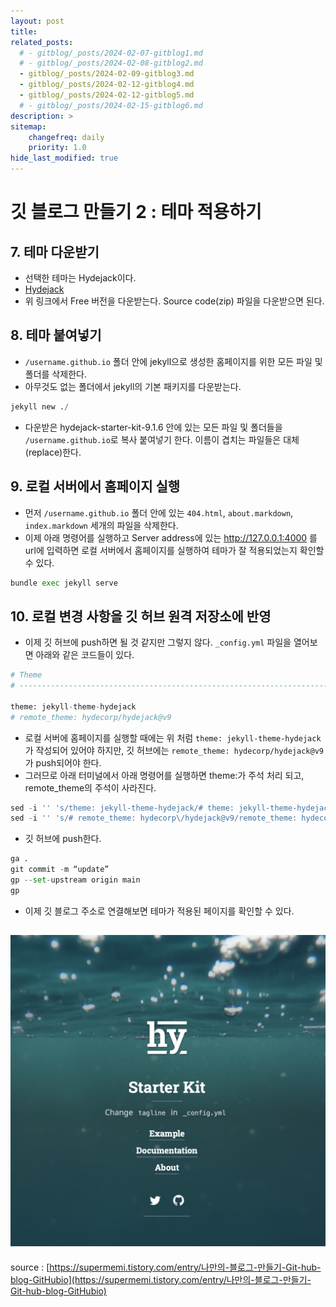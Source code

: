 ```yaml
---
layout: post
title: 
related_posts:
  # - gitblog/_posts/2024-02-07-gitblog1.md
  # - gitblog/_posts/2024-02-08-gitblog2.md
  - gitblog/_posts/2024-02-09-gitblog3.md
  - gitblog/_posts/2024-02-12-gitblog4.md
  - gitblog/_posts/2024-02-12-gitblog5.md
  # - gitblog/_posts/2024-02-15-gitblog6.md
description: >
sitemap:
    changefreq: daily
    priority: 1.0
hide_last_modified: true
---
```


# 깃 블로그 만들기 2 : 테마 적용하기

## 7. 테마 다운받기

- 선택한 테마는 Hydejack이다.
- [Hydejack](https://hydejack.com/download/)
- 위 링크에서 Free 버전을 다운받는다. Source code(zip) 파일을 다운받으면 된다.

## 8. 테마 붙여넣기

- `/username.github.io` 폴더 안에 jekyll으로 생성한 홈페이지를 위한 모든 파일 및 폴더를 삭제한다.
- 아무것도 없는 폴더에서 jekyll의 기본 패키지를 다운받는다.
~~~python
jekyll new ./​
~~~
- 다운받은 hydejack-starter-kit-9.1.6 안에 있는 모든 파일 및 폴더들을 `/username.github.io`로 복사 붙여넣기 한다. 이름이 겹치는 파일들은 대체(replace)한다.

## 9. 로컬 서버에서 홈페이지 실행

- 먼저 `/username.github.io` 폴더 안에 있는 `404.html`, `about.markdown`, `index.markdown` 세개의 파일을 삭제한다.
- 이제 아래 명령어를 실행하고 Server address에 있는 http://127.0.0.1:4000 를 url에 입력하면 로컬 서버에서 홈페이지를 실행하여 테마가 잘 적용되었는지 확인할 수 있다. 
~~~python
bundle exec jekyll serve
~~~

## 10. 로컬 변경 사항을 깃 허브 원격 저장소에 반영

- 이제 깃 허브에 push하면 될 것 같지만 그렇지 않다. `_config.yml` 파일을 열어보면 아래와 같은 코드들이 있다.

~~~python
# Theme
# ---------------------------------------------------------------------------------------

theme: jekyll-theme-hydejack
# remote_theme: hydecorp/hydejack@v9
~~~
- 로컬 서버에 홈페이지를 실행할 때에는 위 처럼 `theme: jekyll-theme-hydejack`가 작성되어 있어야 하지만, 깃 허브에는 `remote_theme: hydecorp/hydejack@v9`가 push되어야 한다.
- 그러므로 아래 터미널에서 아래 명령어를 실행하면 theme:가 주석 처리 되고, remote_theme의 주석이 사라진다.
~~~python
sed -i '' 's/theme: jekyll-theme-hydejack/# theme: jekyll-theme-hydejack/' _config.yml
sed -i '' 's/# remote_theme: hydecorp\/hydejack@v9/remote_theme: hydecorp\/hydejack@v9/' _config.yml
~~~
- 깃 허브에 push한다.
~~~python
ga .
git commit -m “update”
gp --set-upstream origin main
gp
~~~

- 이제 깃 블로그 주소로 연결해보면 테마가 적용된 페이지를 확인할 수 있다. 
  
![그림1](/assets/img/gitblog/gitblog2/gitblog2_1.png)
---
source : [https://supermemi.tistory.com/entry/나만의-블로그-만들기-Git-hub-blog-GitHubio](https://supermemi.tistory.com/entry/나만의-블로그-만들기-Git-hub-blog-GitHubio)